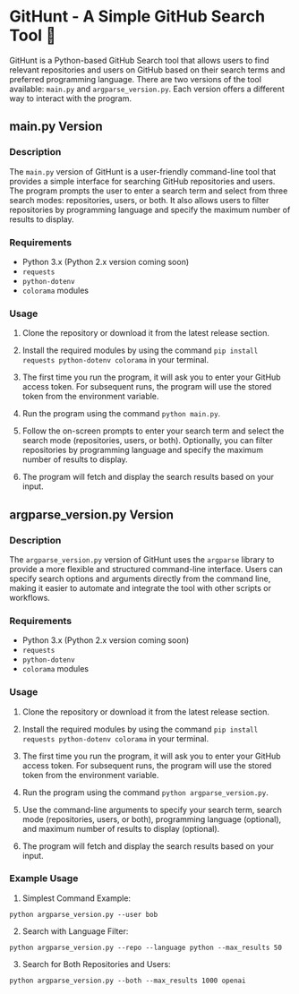 # GitHunt - A Simple GitHub Search Tool 🔎

GitHunt is a Python-based GitHub Search tool that allows users to find relevant repositories and users on GitHub based on their search terms and preferred programming language. There are two versions of the tool available: `main.py` and `argparse_version.py`. Each version offers a different way to interact with the program.

## main.py Version

### Description

The `main.py` version of GitHunt is a user-friendly command-line tool that provides a simple interface for searching GitHub repositories and users. The program prompts the user to enter a search term and select from three search modes: repositories, users, or both. It also allows users to filter repositories by programming language and specify the maximum number of results to display.

### Requirements

- Python 3.x (Python 2.x version coming soon)
- `requests`
- `python-dotenv`
- `colorama` modules

### Usage

1. Clone the repository or download it from the latest release section.

2. Install the required modules by using the command `pip install requests python-dotenv colorama` in your terminal.

3. The first time you run the program, it will ask you to enter your GitHub access token. For subsequent runs, the program will use the stored token from the environment variable.

4. Run the program using the command `python main.py`.

5. Follow the on-screen prompts to enter your search term and select the search mode (repositories, users, or both). Optionally, you can filter repositories by programming language and specify the maximum number of results to display.

6. The program will fetch and display the search results based on your input.

## argparse_version.py Version

### Description

The `argparse_version.py` version of GitHunt uses the `argparse` library to provide a more flexible and structured command-line interface. Users can specify search options and arguments directly from the command line, making it easier to automate and integrate the tool with other scripts or workflows.

### Requirements

- Python 3.x (Python 2.x version coming soon)
- `requests`
- `python-dotenv`
- `colorama` modules

### Usage

1. Clone the repository or download it from the latest release section.

2. Install the required modules by using the command `pip install requests python-dotenv colorama` in your terminal.

3. The first time you run the program, it will ask you to enter your GitHub access token. For subsequent runs, the program will use the stored token from the environment variable.

4. Run the program using the command `python argparse_version.py`.

5. Use the command-line arguments to specify your search term, search mode (repositories, users, or both), programming language (optional), and maximum number of results to display (optional).

6. The program will fetch and display the search results based on your input.

### Example Usage

1. Simplest Command Example:

 `python argparse_version.py --user bob` 

2. Search with Language Filter:

 `python argparse_version.py --repo --language python --max_results 50`

3. Search for Both Repositories and Users:

 `python argparse_version.py --both --max_results 1000 openai`
